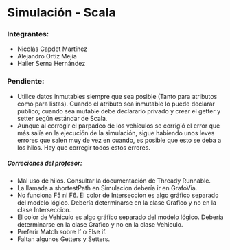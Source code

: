 # Simulación - Scala


### Integrantes:
* Nicolás Capdet Martínez
* Alejandro Ortiz Mejía
* Hailer Serna Hernández


### Pendiente:

* Utilice datos inmutables siempre que sea posible (Tanto para atributos como para listas). Cuando el atributo sea inmutable lo puede declarar público; cuando sea mutable debe declararlo privado y crear el getter y setter según estándar de Scala.
* Aunque al corregir el parpadeo de los vehículos se corrigió el error que más salía en la ejecución de la simulación, sigue habiendo unos leves errores que salen muy de vez en cuando, es posible que esto se deba a los hilos. Hay que corregir todos estos errores.
##### Correciones del profesor:
* Mal uso de hilos. Consultar la documentación de Thready Runnable.
* La llamada a shortestPath en Simulacion debería ir en GrafoVia.
* No funciona F5 ni F6. El color de Interseccion es algo gráfico separado del modelo lógico. Debería determinarse en la clase Grafico y no en la clase Interseccion.
* El color de Vehiculo es algo gráfico separado del modelo lógico. Debería determinarse en la clase Grafico y no en la clase Vehiculo.
* Preferir Match sobre If o Else if.
* Faltan algunos Getters y Setters.